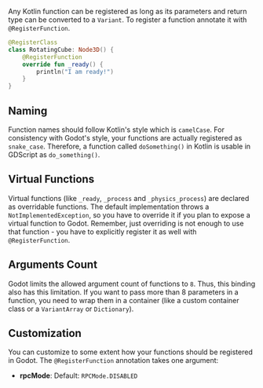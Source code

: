 Any Kotlin function can be registered as long as its parameters and return type can be converted to a `Variant`.
To register a function annotate it with `@RegisterFunction`.

```kotlin
@RegisterClass
class RotatingCube: Node3D() {
    @RegisterFunction
    override fun _ready() {
        println("I am ready!")
    }
}
```

## Naming

Function names should follow Kotlin's style which is `camelCase`. For consistency with Godot's style,
your functions are actually registered as `snake_case`.
Therefore, a function called `doSomething()` in Kotlin is usable in GDScript as `do_something()`.

## Virtual Functions

Virtual functions (like `_ready`, `_process` and `_physics_process`) are declared as overridable functions.
The default implementation throws a `NotImplementedException`, so you have to override it if you plan to expose
a virtual function to Godot. Remember, just overriding is not enough to use that function - you have to explicitly
register it as well with `@RegisterFunction`.

## Arguments Count

Godot limits the allowed argument count of functions to `8`. Thus, this binding also has this limitation.
If you want to pass more than 8 parameters in a function, you need to wrap them in a container
(like a custom container class or a `VariantArray` or `Dictionary`).

## Customization

You can customize to some extent how your functions should be registered in Godot. The `@RegisterFunction` annotation takes one argument:

- **rpcMode**: Default: `RPCMode.DISABLED`
